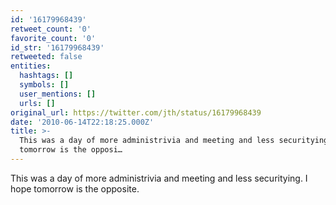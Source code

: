 ```yaml
---
id: '16179968439'
retweet_count: '0'
favorite_count: '0'
id_str: '16179968439'
retweeted: false
entities:
  hashtags: []
  symbols: []
  user_mentions: []
  urls: []
original_url: https://twitter.com/jth/status/16179968439
date: '2010-06-14T22:18:25.000Z'
title: >-
  This was a day of more administrivia and meeting and less securitying. I hope
  tomorrow is the opposi…
---
```


This was a day of more administrivia and meeting and less securitying. I hope tomorrow is the opposite.